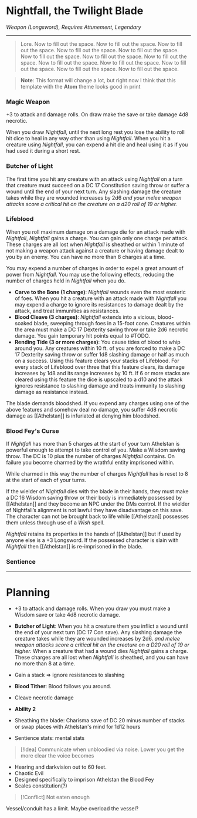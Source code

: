 # Nightfall, the Twilight Blade

*Weapon (Longsword), Requires Attunement, Legendary*

---
> Lore. Now to fill out the space. Now to fill out the space. Now to fill out the space. Now to fill out the space. Now to fill out the space. Now to fill out the space. Now to fill out the space. Now to fill out the space. Now to fill out the space. Now to fill out the space. Now to fill out the space. Now to fill out the space. Now to fill out the space. 


> **Note**: This format will change a lot, but right now I think that this template with the **Atom** theme looks good in print

### Magic Weapon
+3 to attack and damage rolls. On draw make the save or take damage 4d8 necrotic. 

When you draw *Nightfall*, until the next long rest you lose the ability to roll hit dice to heal in any way other than using *Nightfall*. When you hit a creature using *Nightfall*, you can expend a hit die and heal using it as if you had used it during a short rest.

### Butcher of Light
The first time you hit any creature with an attack using *Nightfall* on a turn that creature must succeed on a DC 17 Constitution saving throw or suffer a wound until the end of your next turn. Any slashing damage the creature takes while they are wounded increases by 2d6 *and your melee weapon attacks score a critical hit on the creature on a d20 roll of 19 or higher.*

### Lifeblood
When you roll maximum damage on a damage die for an attack made with *Nightfall*, *Nightfall* gains a charge. You can gain only one charge per attack. These charges are all lost when *Nightfall* is sheathed or within 1 minute of not making a weapon attack against a creature or having damage dealt to you by an enemy. You can have no more than 8 charges at a time.

You may expend a number of charges in order to expel a great amount of power from *Nightfall*. You may use the following effects, reducing the number of charges held in *Nightfall* when you do.

- **Carve to the Bone (1 charge)**: *Nightfall* wounds even the most esoteric of foes. When you hit a creature with an attack made with *Nightfall* you may expend a charge to ignore its resistances to damage dealt by the attack, and treat immunities as resistances.
- **Blood Cleave (3 charges)**: _Nightfall_ extends into a vicious, blood-soaked blade, sweeping through foes in a 15-foot cone. Creatures within the area must make a DC 17 Dexterity saving throw or take 2d6 necrotic damage. You gain temporary hit points equal to #TODO. 
- **Rending Tide (3 or more charges)**: You cause tides of blood to whip around you. Any creatures within 10 ft. of you are forced to make a DC 17 Dexterity saving throw or suffer 1d8 slashing damage or half as much on a success. Using this feature clears your stacks of Lifeblood. For every stack of Lifeblood over three that this feature clears, its damage increases by 1d8 and its range increases by 10 ft. If 6 or more stacks are cleared using this feature the dice is upscaled to a d10 and the attack ignores resistance to slashing damage and treats immunity to slashing damage as resistance instead.

The blade demands bloodshed. If you expend any charges using one of the above features and somehow deal no damage, you suffer 4d8 necrotic damage as [[Athelstan]] is infuriated at denying him bloodshed.

### Blood Fey's Curse
If *Nightfall* has more than 5 charges at the start of your turn Athelstan is powerful enough to attempt to take control of you. Make a Wisdom saving throw. The DC is 10 plus the number of charges *Nightfall* contains. On failure you become charmed by the wrathful entity imprisoned within.

While charmed in this way the number of charges *Nightfall* has is reset to 8 at the start of each of your turns. 

If the wielder of *Nightfall* dies with the blade in their hands, they must make a DC 16 Wisdom saving throw or their body is immediately possessed by [[Athelstan]] and they become an NPC under the DMs control. If the wielder of Nightfall’s alignment is not lawful they have disadvantage on this save. The character can not be brought back to life while [[Athelstan]] possesses them unless through use of a *Wish* spell.

*Nightfall* retains its properties in the hands of [[Athelstan]] but if used by anyone else is a +3 Longsword. If the possessed character is slain with *Nightfall* then [[Athelstan]] is re-imprisoned in the blade.
### Sentience

---


# Planning
- +3 to attack and damage rolls. When you draw you must make a Wisdom save or take 4d8 necrotic damage.
- **Butcher of Light**: When you hit a creature them you inflict a wound until the end of your next turn (DC 17 Con save). Any slashing damage the creature takes while they are wounded increases by 2d6. *and melee weapon attacks score a critical hit on the creature on a D20 roll of 19 or higher.* When a creature that had a wound dies *Nightfall* gains a charge. These charges are all lost when *Nightfall* is sheathed, and you can have no more than 8 at a time.
- Gain a stack => ignore resistances to slashing
- **Blood Tither**: Blood follows you around.
- Cleave necrotic damage


- **Ability 2** 
- Sheathing the blade: Charisma save of DC 20 minus number of stacks or swap places with Athelstan's mind for 1d12 hours
- Sentience stats: mental stats

>[!Idea]
>Communicate when unbloodied via noise. Lower you get the more clear the voice becomes

- Hearing and darkvision out to 60 feet.
- Chaotic Evil
- Designed specifically to imprison Athelstan the Blood Fey
- Scales constitution(?)

>[!Conflict]
>Not eaten enough


Vessel/conduit has a limit. Maybe overload the vessel?